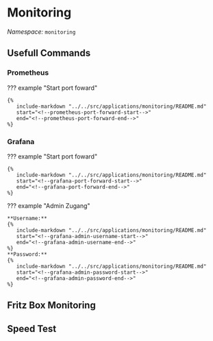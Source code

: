 # Monitoring

*Namespace:* `monitoring`  


## Usefull Commands

### Prometheus

??? example "Start port foward"

    {%
       include-markdown "../../src/applications/monitoring/README.md"
       start="<!--prometheus-port-forward-start-->"
       end="<!--prometheus-port-forward-end-->"
    %}

### Grafana

??? example "Start port foward"

    {%
       include-markdown "../../src/applications/monitoring/README.md"
       start="<!--grafana-port-forward-start-->"
       end="<!--grafana-port-forward-end-->"
    %}

??? example "Admin Zugang"

    **Username:**
    {%
       include-markdown "../../src/applications/monitoring/README.md"
       start="<!--grafana-admin-username-start-->"
       end="<!--grafana-admin-username-end-->"
    %}
    **Password:**
    {%
       include-markdown "../../src/applications/monitoring/README.md"
       start="<!--grafana-admin-password-start-->"
       end="<!--grafana-admin-password-end-->"
    %}

## Fritz Box Monitoring

## Speed Test

